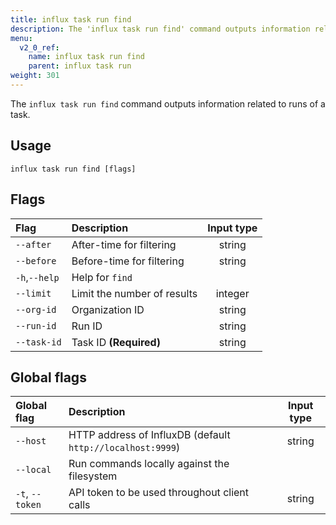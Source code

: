 ```yaml
---
title: influx task run find
description: The 'influx task run find' command outputs information related to runs of a task.
menu:
  v2_0_ref:
    name: influx task run find
    parent: influx task run
weight: 301
---
```


The `influx task run find` command outputs information related to runs of a task.

## Usage
```
influx task run find [flags]
```

## Flags
| Flag          | Description                 | Input type  |
|:----          |:-----------                 |:----------: |
| `--after`     | After-time for filtering    | string      |
| `--before`    | Before-time for filtering   | string      |
| `-h`,`--help` | Help for `find`             |             |
| `--limit`     | Limit the number of results | integer     |
| `--org-id`    | Organization ID             | string      |
| `--run-id`    | Run ID                      | string      |
| `--task-id`   | Task ID **(Required)**      | string      |

## Global flags
| Global flag     | Description                                                | Input type |
|:-----------     |:-----------                                                |:----------:|
| `--host`        | HTTP address of InfluxDB (default `http://localhost:9999`) | string     |
| `--local`       | Run commands locally against the filesystem                |            |
| `-t`, `--token` | API token to be used throughout client calls               | string     |
